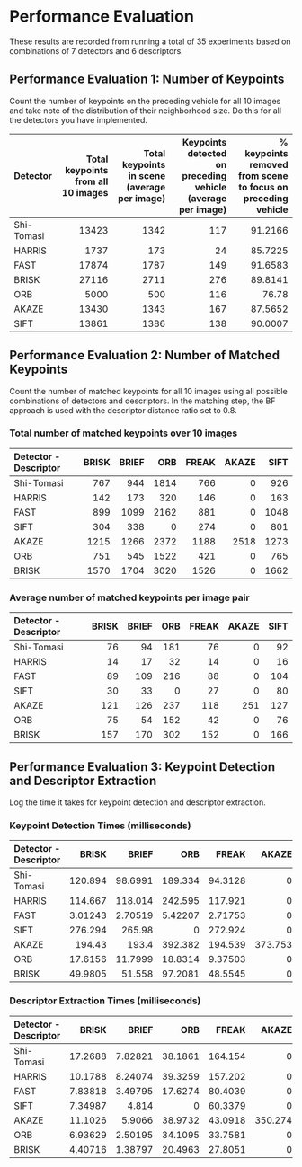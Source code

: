 # Performance Evaluation
These results are recorded from running a total of 35 experiments based on combinations of 7 detectors and 6 descriptors.

## Performance Evaluation 1: Number of Keypoints

Count the number of keypoints on the preceding vehicle for all 10 images and take note of the distribution of their neighborhood size. Do this for all the detectors you have implemented.

Detector  | Total keypoints from all 10 images  | Total keypoints in scene (average per image) | Keypoints detected on preceding vehicle (average per image) | % keypoints removed from scene to focus on preceding vehicle
 :--- | ---: | ---: | ---: | ---: 
Shi-Tomasi | 13423 | 1342 | 117 | 91.2166
HARRIS | 1737 | 173 | 24 | 85.7225
FAST | 17874 | 1787 | 149 | 91.6583
BRISK | 27116 | 2711 | 276 | 89.8141
ORB | 5000 | 500 | 116 | 76.78
AKAZE | 13430 | 1343 | 167 | 87.5652
SIFT | 13861 | 1386 | 138 | 90.0007

## Performance Evaluation 2: Number of Matched Keypoints

Count the number of matched keypoints for all 10 images using all possible combinations of detectors and descriptors. In the matching step, the BF approach is used with the descriptor distance ratio set to 0.8.

### Total number of matched keypoints over 10 images
Detector - Descriptor|BRISK|BRIEF|ORB|FREAK|AKAZE|SIFT
 :--- | ---: | ---: | ---: | ---: | ---: | ---:
Shi-Tomasi | 767 | 944 | 1814 | 766 | 0 | 926
HARRIS | 142 | 173 | 320 | 146 | 0 | 163
FAST | 899 | 1099 | 2162 | 881 | 0 | 1048
SIFT | 304 | 338 | 0 | 274 | 0 | 801
AKAZE | 1215 | 1266 | 2372 | 1188 | 2518 | 1273
ORB | 751 | 545 | 1522 | 421 | 0 | 765
BRISK | 1570 | 1704 | 3020 | 1526 | 0 | 1662

### Average number of matched keypoints per image pair
Detector - Descriptor|BRISK|BRIEF|ORB|FREAK|AKAZE|SIFT
 :--- | ---: | ---: | ---: | ---: | ---: | ---:
Shi-Tomasi | 76 | 94 | 181 | 76 | 0 | 92
HARRIS | 14 | 17 | 32 | 14 | 0 | 16
FAST | 89 | 109 | 216 | 88 | 0 | 104
SIFT | 30 | 33 | 0 | 27 | 0 | 80
AKAZE | 121 | 126 | 237 | 118 | 251 | 127
ORB | 75 | 54 | 152 | 42 | 0 | 76
BRISK | 157 | 170 | 302 | 152 | 0 | 166

## Performance Evaluation 3: Keypoint Detection and Descriptor Extraction

Log the time it takes for keypoint detection and descriptor extraction.

### Keypoint Detection Times (milliseconds)

Detector - Descriptor|BRISK|BRIEF|ORB|FREAK|AKAZE|SIFT
 :--- | ---: | ---: | ---: | ---: | ---: | ---:
Shi-Tomasi | 120.894 | 98.6991 | 189.334 | 94.3128 | 0 | 95.638
HARRIS | 114.667 | 118.014 | 242.595 | 117.921 | 0 | 112.599
FAST | 3.01243 | 2.70519 | 5.42207 | 2.71753 | 0 | 2.70133
SIFT | 276.294 | 265.98 | 0 | 272.924 | 0 | 258.66
AKAZE | 194.43 | 193.4 | 392.382 | 194.539 | 373.753 | 200.481
ORB | 17.6156 | 11.7999 | 18.8314 | 9.37503 | 0 | 10.4087
BRISK | 49.9805 | 51.558 | 97.2081 | 48.5545 | 0 | 48.6806


### Descriptor Extraction Times (milliseconds)

Detector - Descriptor|BRISK|BRIEF|ORB|FREAK|AKAZE|SIFT
 :--- | ---: | ---: | ---: | ---: | ---: | ---:
Shi-Tomasi | 17.2688 | 7.82821 | 38.1861 | 164.154 | 0 | 111.244
HARRIS | 10.1788 | 8.24074 | 39.3259 | 157.202 | 0 | 101.229
FAST | 7.83818 | 3.49795 | 17.6274 | 80.4039 | 0 | 55.2838
SIFT | 7.34987 | 4.814 | 0 | 60.3379 | 0 | 231.113
AKAZE | 11.1026 | 5.9066 | 38.9732 | 43.0918 | 350.274 | 74.3619
ORB | 6.93629 | 2.50195 | 34.1095 | 33.7581 | 0 | 67.9904
BRISK | 4.40716 | 1.38797 | 20.4963 | 27.8051 | 0 | 41.4236
